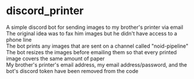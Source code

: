 # discord_printer
A simple discord bot for sending images to my brother's printer via email  
The original idea was to fax him images but he didn't have access to a phone line  
The bot prints any images that are sent on a channel called "noid-pipeline"  
The bot resizes the images before emailing them so that every printed image covers the same amount of paper  
My brother's printer's email address, my email address/password, and the bot's discord token have been removed from the code  
